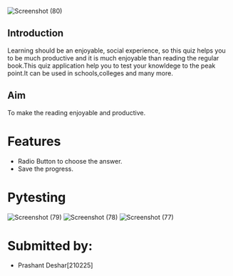 ![Screenshot (80)](https://user-images.githubusercontent.com/84699301/135825028-d5ebc818-574d-4bb6-aacd-ddb093146bef.png)
## Introduction
Learning should be an enjoyable, social experience, so this quiz helps you to be much productive and it is much enjoyable than reading the regular book.This quiz application help you to test your knowldege to the peak point.It can be used in schools,colleges and many more.
## Aim
To make the reading enjoyable and productive.
# Features
* Radio Button to choose the answer.
* Save the progress.

# Pytesting
![Screenshot (79)](https://user-images.githubusercontent.com/84699301/135826977-7d8ce241-10e5-4f55-b033-775dab466108.png)
![Screenshot (78)](https://user-images.githubusercontent.com/84699301/135827042-2004076e-a74b-47e1-8a65-533f1909723d.png)
![Screenshot (77)](https://user-images.githubusercontent.com/84699301/135827090-19777811-dcbc-48f1-a9e2-2ac85d2bbc35.png)

# Submitted by:
* Prashant Deshar[210225]
